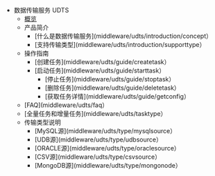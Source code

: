 * 数据传输服务 UDTS
    * [概览](middleware/udts/overview)
    * 产品简介
      * [什么是数据传输服务](middleware/udts/introduction/concept）
      * [支持传输类型](middleware/udts/introduction/supporttype）
    * 操作指南
      * [创建任务](middleware/udts/guide/createtask）
      * [启动任务](middleware/udts/guide/starttask）
        * [停止任务](middleware/udts/guide/stoptask）
        * [删除任务](middleware/udts/guide/deletetask）
        * [获取任务详情](middleware/udts/guide/getconfig）
    * [FAQ](middleware/udts/faq）
    * [全量任务和增量任务](middleware/udts/tasktype）
    * 传输类型说明
        * [MySQL源](middleware/udts/type/mysqlsource）
        * [UDB源](middleware/udts/type/udbsource）
        * [ORACLE源](middleware/udts/type/oraclesource）
        * [CSV源](middleware/udts/type/csvsource）
        * [MongoDB源](middleware/udts/type/mongonode）
    









    
   
   
    
        
